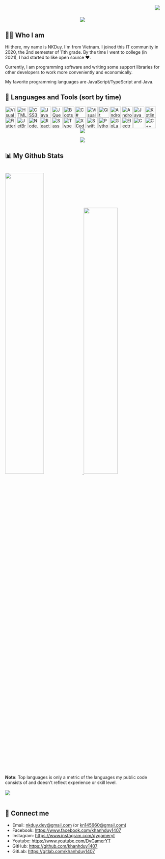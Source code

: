 <img align="right" src="https://visitor-badge.laobi.icu/badge?page_id=khanhduy1407">

<h1 align="center">
  <a href="https://git.io/typing-svg">
    <img src="https://readme-typing-svg.herokuapp.com?font=&size=30&duration=3000&color=03A9F4&center=true&vCenter=true&lines=Hello%2C+there!++%F0%9F%91%8B;My+name+is+NKDuy......;Nice+to+meet+you!">
  </a>
</h1>

## 🤷‍♂️ Who I am

Hi there, my name is NKDuy. I'm from Vietnam. I joined this IT community in 2020, the 2nd semester of 11th grade. By the time I went to college (in 2021), I had started to like open source ❤️.

Currently, I am programming software and writing some support libraries for other developers to work more conveniently and economically.

My favorite programming languages are JavaScript/TypeScript and Java.

## 🚀 Languages and Tools (sort by time)

<p align="left">
  <img align="left" alt="Visual Studio" width="35px" src="https://cdn.jsdelivr.net/gh/devicons/devicon/icons/visualstudio/visualstudio-plain.svg" />
  <img align="left" alt="HTML5" width="35px" src="https://cdn.jsdelivr.net/gh/devicons/devicon/icons/html5/html5-original.svg" />
  <img align="left" alt="CSS3" width="35px" src="https://cdn.jsdelivr.net/gh/devicons/devicon/icons/css3/css3-original.svg" />
  <img align="left" alt="JavaScript" width="35px" src="https://cdn.jsdelivr.net/gh/devicons/devicon/icons/javascript/javascript-original.svg" />
  <img align="left" alt="JQuery" width="35px" src="https://cdn.jsdelivr.net/gh/devicons/devicon/icons/jquery/jquery-plain-wordmark.svg" />
  <img align="left" alt="Bootstrap" width="35px" src="https://cdn.jsdelivr.net/gh/devicons/devicon/icons/bootstrap/bootstrap-original.svg" />
  <img align="left" alt="C#" width="35px" src="https://cdn.jsdelivr.net/gh/devicons/devicon/icons/csharp/csharp-original.svg" />
  <img align="left" alt="Visual Studio Code" width="35px" src="https://cdn.jsdelivr.net/gh/devicons/devicon/icons/vscode/vscode-original.svg" />
  <img align="left" alt="Git" width="35px" src="https://cdn.jsdelivr.net/gh/devicons/devicon/icons/git/git-original.svg" />
  <img align="left" alt="Android Studio" width="35px" src="https://cdn.jsdelivr.net/gh/devicons/devicon/icons/androidstudio/androidstudio-original.svg" />
  <img align="left" alt="Android" width="35px" src="https://cdn.jsdelivr.net/gh/devicons/devicon/icons/android/android-original.svg" />
  <img align="left" alt="Java" width="35px" src="https://cdn.jsdelivr.net/gh/devicons/devicon/icons/java/java-original.svg" />
  <img align="left" alt="Kotlin" width="35px" src="https://cdn.jsdelivr.net/gh/devicons/devicon/icons/kotlin/kotlin-original.svg" />
  <img align="left" alt="Flutter" width="35px" src="https://cdn.jsdelivr.net/gh/devicons/devicon/icons/flutter/flutter-original.svg" />
  <img align="left" alt="JetBrains" width="35px" src="https://cdn.jsdelivr.net/gh/devicons/devicon/icons/jetbrains/jetbrains-original.svg" />
  <img align="left" alt="Node.js" width="35px" src="https://cdn.jsdelivr.net/gh/devicons/devicon/icons/nodejs/nodejs-original.svg" />
  <img align="left" alt="React" width="35px" src="https://cdn.jsdelivr.net/gh/devicons/devicon/icons/react/react-original.svg" />
  <img align="left" alt="Sass" width="35px" src="https://cdn.jsdelivr.net/gh/devicons/devicon/icons/sass/sass-original.svg" />
  <img align="left" alt="TypeScript" width="35px" src="https://cdn.jsdelivr.net/gh/devicons/devicon/icons/typescript/typescript-original.svg" />
  <img align="left" alt="XCode" width="35px" src="https://cdn.jsdelivr.net/gh/devicons/devicon/icons/xcode/xcode-original.svg" />
  <img align="left" alt="Swift" width="35px" src="https://cdn.jsdelivr.net/gh/devicons/devicon/icons/swift/swift-original.svg" />
  <img align="left" alt="Python" width="35px" src="https://cdn.jsdelivr.net/gh/devicons/devicon/icons/python/python-original.svg" />
  <img align="left" alt="GoLang" width="35px" src="https://cdn.jsdelivr.net/gh/devicons/devicon/icons/go/go-original.svg" />
  <img align="left" alt="Electron" width="35px" src="https://cdn.jsdelivr.net/gh/devicons/devicon/icons/electron/electron-original.svg" />
  <img align="left" alt="C" width="35px" src="https://cdn.jsdelivr.net/gh/devicons/devicon/icons/c/c-original.svg" />
  <img align="left" alt="C++" width="35px" src="https://cdn.jsdelivr.net/gh/devicons/devicon/icons/cplusplus/cplusplus-original.svg" />
</p>

<br/><br/><br/>

<p align="center">
  <a href="https://github.com/khanhduy1407/github-readme-streak-stats">
    <img src="https://github-readme-streak-stats.herokuapp.com/?user=khanhduy1407&theme=black-ice&hide_border=true&stroke=0000&background=060A0CD0"/>
  </a>
</p>
<p align="center">
  <a href="https://github.com/khanhduy1407/github-profile-trophy">
    <img src="https://github-profile-trophy.vercel.app/?username=khanhduy1407&column=-1&theme=darkhub&no-frame=true" />
  </a>
</p>

## 📊 My Github Stats

<br/>
<a href="https://github.com/khanhduy1407/github-readme-stats">
  <img width="50%" src="https://nkduy-github-stats.vercel.app/api?username=khanhduy1407&show_icons=true&count_private=true&theme=react&hide_border=true&bg_color=0D1117" />
</a>
<a href="https://github.com/khanhduy1407/github-readme-stats">
  <img width="47%" src="https://nkduy-github-stats.vercel.app/api/top-langs/?username=khanhduy1407&langs_count=8&count_private=true&layout=compact&theme=react&hide_border=true&bg_color=0D1117" />
</a>
<br/>
<b>Note:</b> Top languages is only a metric of the languages my public code consists of and doesn't reflect experience or skill level.


<br/>
<br/>

<a href="https://github.com/khanhduy1407/github-readme-activity-graph">
  <img src="https://github-readme-activity-graph.vercel.app/graph?username=khanhduy1407&bg_color=0d1117&color=5bcdec&line=5bcdec&point=ffffff&area=true&hide_border=true" />
</a>

<br/>
<br/>

## 🎊 Connect me

- Email: nkduy.dev@gmail.com (or kn145660@gmail.com)
- Facebook: https://www.facebook.com/khanhduy1407
- Instagram: https://www.instagram.com/dygameryt
- Youtube: https://www.youtube.com/DyGamerYT
- GitHub: https://github.com/khanhduy1407
- GitLab: https://gitlab.com/khanhduy1407
